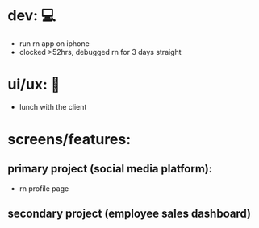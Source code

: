 # dev: 💻
- run rn app on iphone
- clocked >52hrs, debugged rn for 3 days straight

# ui/ux: 🎨
- lunch with the client

# screens/features: 

## primary project (social media platform): 
- rn profile page

## secondary project (employee sales dashboard)
